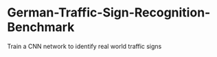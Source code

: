 # German-Traffic-Sign-Recognition-Benchmark
Train a CNN network to identify real world traffic signs
